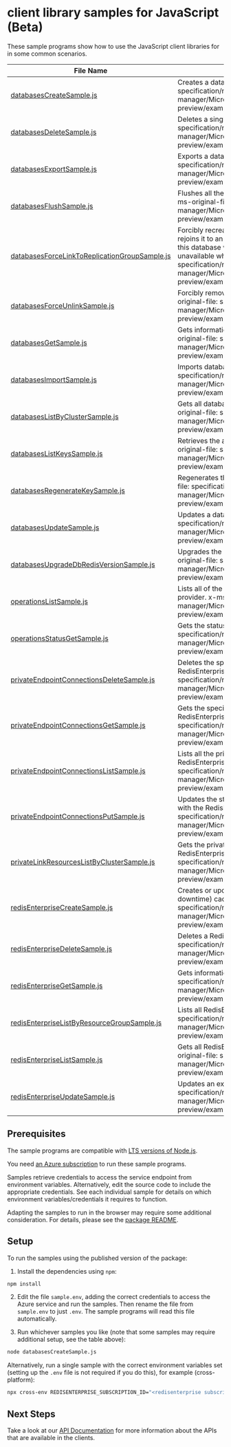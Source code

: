 # client library samples for JavaScript (Beta)

These sample programs show how to use the JavaScript client libraries for in some common scenarios.

| **File Name**                                                                               | **Description**                                                                                                                                                                                                                                                                                                                                                                                                                           |
| ------------------------------------------------------------------------------------------- | ----------------------------------------------------------------------------------------------------------------------------------------------------------------------------------------------------------------------------------------------------------------------------------------------------------------------------------------------------------------------------------------------------------------------------------------- |
| [databasesCreateSample.js][databasescreatesample]                                           | Creates a database x-ms-original-file: specification/redisenterprise/resource-manager/Microsoft.Cache/preview/2024-03-01-preview/examples/RedisEnterpriseDatabasesCreate.json                                                                                                                                                                                                                                                             |
| [databasesDeleteSample.js][databasesdeletesample]                                           | Deletes a single database x-ms-original-file: specification/redisenterprise/resource-manager/Microsoft.Cache/preview/2024-03-01-preview/examples/RedisEnterpriseDatabasesDelete.json                                                                                                                                                                                                                                                      |
| [databasesExportSample.js][databasesexportsample]                                           | Exports a database file from target database. x-ms-original-file: specification/redisenterprise/resource-manager/Microsoft.Cache/preview/2024-03-01-preview/examples/RedisEnterpriseDatabasesExport.json                                                                                                                                                                                                                                  |
| [databasesFlushSample.js][databasesflushsample]                                             | Flushes all the keys in this database and also from its linked databases. x-ms-original-file: specification/redisenterprise/resource-manager/Microsoft.Cache/preview/2024-03-01-preview/examples/RedisEnterpriseDatabasesFlush.json                                                                                                                                                                                                       |
| [databasesForceLinkToReplicationGroupSample.js][databasesforcelinktoreplicationgroupsample] | Forcibly recreates an existing database on the specified cluster, and rejoins it to an existing replication group. **IMPORTANT NOTE:** All data in this database will be discarded, and the database will temporarily be unavailable while rejoining the replication group. x-ms-original-file: specification/redisenterprise/resource-manager/Microsoft.Cache/preview/2024-03-01-preview/examples/RedisEnterpriseDatabasesForceLink.json |
| [databasesForceUnlinkSample.js][databasesforceunlinksample]                                 | Forcibly removes the link to the specified database resource. x-ms-original-file: specification/redisenterprise/resource-manager/Microsoft.Cache/preview/2024-03-01-preview/examples/RedisEnterpriseDatabasesForceUnlink.json                                                                                                                                                                                                             |
| [databasesGetSample.js][databasesgetsample]                                                 | Gets information about a database in a RedisEnterprise cluster. x-ms-original-file: specification/redisenterprise/resource-manager/Microsoft.Cache/preview/2024-03-01-preview/examples/RedisEnterpriseDatabasesGet.json                                                                                                                                                                                                                   |
| [databasesImportSample.js][databasesimportsample]                                           | Imports database files to target database. x-ms-original-file: specification/redisenterprise/resource-manager/Microsoft.Cache/preview/2024-03-01-preview/examples/RedisEnterpriseDatabasesImport.json                                                                                                                                                                                                                                     |
| [databasesListByClusterSample.js][databaseslistbyclustersample]                             | Gets all databases in the specified RedisEnterprise cluster. x-ms-original-file: specification/redisenterprise/resource-manager/Microsoft.Cache/preview/2024-03-01-preview/examples/RedisEnterpriseDatabasesListByCluster.json                                                                                                                                                                                                            |
| [databasesListKeysSample.js][databaseslistkeyssample]                                       | Retrieves the access keys for the RedisEnterprise database. x-ms-original-file: specification/redisenterprise/resource-manager/Microsoft.Cache/preview/2024-03-01-preview/examples/RedisEnterpriseDatabasesListKeys.json                                                                                                                                                                                                                  |
| [databasesRegenerateKeySample.js][databasesregeneratekeysample]                             | Regenerates the RedisEnterprise database's access keys. x-ms-original-file: specification/redisenterprise/resource-manager/Microsoft.Cache/preview/2024-03-01-preview/examples/RedisEnterpriseDatabasesRegenerateKey.json                                                                                                                                                                                                                 |
| [databasesUpdateSample.js][databasesupdatesample]                                           | Updates a database x-ms-original-file: specification/redisenterprise/resource-manager/Microsoft.Cache/preview/2024-03-01-preview/examples/RedisEnterpriseDatabasesUpdate.json                                                                                                                                                                                                                                                             |
| [databasesUpgradeDbRedisVersionSample.js][databasesupgradedbredisversionsample]             | Upgrades the database Redis version to the latest available. x-ms-original-file: specification/redisenterprise/resource-manager/Microsoft.Cache/preview/2024-03-01-preview/examples/RedisEnterpriseDatabasesUpgradeDBRedisVersion.json                                                                                                                                                                                                    |
| [operationsListSample.js][operationslistsample]                                             | Lists all of the available REST API operations of the Microsoft.Cache provider. x-ms-original-file: specification/redisenterprise/resource-manager/Microsoft.Cache/preview/2024-03-01-preview/examples/OperationsList.json                                                                                                                                                                                                                |
| [operationsStatusGetSample.js][operationsstatusgetsample]                                   | Gets the status of operation. x-ms-original-file: specification/redisenterprise/resource-manager/Microsoft.Cache/preview/2024-03-01-preview/examples/OperationsStatusGet.json                                                                                                                                                                                                                                                             |
| [privateEndpointConnectionsDeleteSample.js][privateendpointconnectionsdeletesample]         | Deletes the specified private endpoint connection associated with the RedisEnterprise cluster. x-ms-original-file: specification/redisenterprise/resource-manager/Microsoft.Cache/preview/2024-03-01-preview/examples/RedisEnterpriseDeletePrivateEndpointConnection.json                                                                                                                                                                 |
| [privateEndpointConnectionsGetSample.js][privateendpointconnectionsgetsample]               | Gets the specified private endpoint connection associated with the RedisEnterprise cluster. x-ms-original-file: specification/redisenterprise/resource-manager/Microsoft.Cache/preview/2024-03-01-preview/examples/RedisEnterpriseGetPrivateEndpointConnection.json                                                                                                                                                                       |
| [privateEndpointConnectionsListSample.js][privateendpointconnectionslistsample]             | Lists all the private endpoint connections associated with the RedisEnterprise cluster. x-ms-original-file: specification/redisenterprise/resource-manager/Microsoft.Cache/preview/2024-03-01-preview/examples/RedisEnterpriseListPrivateEndpointConnections.json                                                                                                                                                                         |
| [privateEndpointConnectionsPutSample.js][privateendpointconnectionsputsample]               | Updates the state of the specified private endpoint connection associated with the RedisEnterprise cluster. x-ms-original-file: specification/redisenterprise/resource-manager/Microsoft.Cache/preview/2024-03-01-preview/examples/RedisEnterprisePutPrivateEndpointConnection.json                                                                                                                                                       |
| [privateLinkResourcesListByClusterSample.js][privatelinkresourceslistbyclustersample]       | Gets the private link resources that need to be created for a RedisEnterprise cluster. x-ms-original-file: specification/redisenterprise/resource-manager/Microsoft.Cache/preview/2024-03-01-preview/examples/RedisEnterpriseListPrivateLinkResources.json                                                                                                                                                                                |
| [redisEnterpriseCreateSample.js][redisenterprisecreatesample]                               | Creates or updates an existing (overwrite/recreate, with potential downtime) cache cluster x-ms-original-file: specification/redisenterprise/resource-manager/Microsoft.Cache/preview/2024-03-01-preview/examples/RedisEnterpriseCreate.json                                                                                                                                                                                              |
| [redisEnterpriseDeleteSample.js][redisenterprisedeletesample]                               | Deletes a RedisEnterprise cache cluster. x-ms-original-file: specification/redisenterprise/resource-manager/Microsoft.Cache/preview/2024-03-01-preview/examples/RedisEnterpriseDelete.json                                                                                                                                                                                                                                                |
| [redisEnterpriseGetSample.js][redisenterprisegetsample]                                     | Gets information about a RedisEnterprise cluster x-ms-original-file: specification/redisenterprise/resource-manager/Microsoft.Cache/preview/2024-03-01-preview/examples/RedisEnterpriseGet.json                                                                                                                                                                                                                                           |
| [redisEnterpriseListByResourceGroupSample.js][redisenterpriselistbyresourcegroupsample]     | Lists all RedisEnterprise clusters in a resource group. x-ms-original-file: specification/redisenterprise/resource-manager/Microsoft.Cache/preview/2024-03-01-preview/examples/RedisEnterpriseListByResourceGroup.json                                                                                                                                                                                                                    |
| [redisEnterpriseListSample.js][redisenterpriselistsample]                                   | Gets all RedisEnterprise clusters in the specified subscription. x-ms-original-file: specification/redisenterprise/resource-manager/Microsoft.Cache/preview/2024-03-01-preview/examples/RedisEnterpriseList.json                                                                                                                                                                                                                          |
| [redisEnterpriseUpdateSample.js][redisenterpriseupdatesample]                               | Updates an existing RedisEnterprise cluster x-ms-original-file: specification/redisenterprise/resource-manager/Microsoft.Cache/preview/2024-03-01-preview/examples/RedisEnterpriseUpdate.json                                                                                                                                                                                                                                             |

## Prerequisites

The sample programs are compatible with [LTS versions of Node.js](https://github.com/nodejs/release#release-schedule).

You need [an Azure subscription][freesub] to run these sample programs.

Samples retrieve credentials to access the service endpoint from environment variables. Alternatively, edit the source code to include the appropriate credentials. See each individual sample for details on which environment variables/credentials it requires to function.

Adapting the samples to run in the browser may require some additional consideration. For details, please see the [package README][package].

## Setup

To run the samples using the published version of the package:

1. Install the dependencies using `npm`:

```bash
npm install
```

2. Edit the file `sample.env`, adding the correct credentials to access the Azure service and run the samples. Then rename the file from `sample.env` to just `.env`. The sample programs will read this file automatically.

3. Run whichever samples you like (note that some samples may require additional setup, see the table above):

```bash
node databasesCreateSample.js
```

Alternatively, run a single sample with the correct environment variables set (setting up the `.env` file is not required if you do this), for example (cross-platform):

```bash
npx cross-env REDISENTERPRISE_SUBSCRIPTION_ID="<redisenterprise subscription id>" REDISENTERPRISE_RESOURCE_GROUP="<redisenterprise resource group>" node databasesCreateSample.js
```

## Next Steps

Take a look at our [API Documentation][apiref] for more information about the APIs that are available in the clients.

[databasescreatesample]: https://github.com/Azure/azure-sdk-for-js/blob/main/sdk/redisenterprise/arm-redisenterprisecache/samples/v3-beta/javascript/databasesCreateSample.js
[databasesdeletesample]: https://github.com/Azure/azure-sdk-for-js/blob/main/sdk/redisenterprise/arm-redisenterprisecache/samples/v3-beta/javascript/databasesDeleteSample.js
[databasesexportsample]: https://github.com/Azure/azure-sdk-for-js/blob/main/sdk/redisenterprise/arm-redisenterprisecache/samples/v3-beta/javascript/databasesExportSample.js
[databasesflushsample]: https://github.com/Azure/azure-sdk-for-js/blob/main/sdk/redisenterprise/arm-redisenterprisecache/samples/v3-beta/javascript/databasesFlushSample.js
[databasesforcelinktoreplicationgroupsample]: https://github.com/Azure/azure-sdk-for-js/blob/main/sdk/redisenterprise/arm-redisenterprisecache/samples/v3-beta/javascript/databasesForceLinkToReplicationGroupSample.js
[databasesforceunlinksample]: https://github.com/Azure/azure-sdk-for-js/blob/main/sdk/redisenterprise/arm-redisenterprisecache/samples/v3-beta/javascript/databasesForceUnlinkSample.js
[databasesgetsample]: https://github.com/Azure/azure-sdk-for-js/blob/main/sdk/redisenterprise/arm-redisenterprisecache/samples/v3-beta/javascript/databasesGetSample.js
[databasesimportsample]: https://github.com/Azure/azure-sdk-for-js/blob/main/sdk/redisenterprise/arm-redisenterprisecache/samples/v3-beta/javascript/databasesImportSample.js
[databaseslistbyclustersample]: https://github.com/Azure/azure-sdk-for-js/blob/main/sdk/redisenterprise/arm-redisenterprisecache/samples/v3-beta/javascript/databasesListByClusterSample.js
[databaseslistkeyssample]: https://github.com/Azure/azure-sdk-for-js/blob/main/sdk/redisenterprise/arm-redisenterprisecache/samples/v3-beta/javascript/databasesListKeysSample.js
[databasesregeneratekeysample]: https://github.com/Azure/azure-sdk-for-js/blob/main/sdk/redisenterprise/arm-redisenterprisecache/samples/v3-beta/javascript/databasesRegenerateKeySample.js
[databasesupdatesample]: https://github.com/Azure/azure-sdk-for-js/blob/main/sdk/redisenterprise/arm-redisenterprisecache/samples/v3-beta/javascript/databasesUpdateSample.js
[databasesupgradedbredisversionsample]: https://github.com/Azure/azure-sdk-for-js/blob/main/sdk/redisenterprise/arm-redisenterprisecache/samples/v3-beta/javascript/databasesUpgradeDbRedisVersionSample.js
[operationslistsample]: https://github.com/Azure/azure-sdk-for-js/blob/main/sdk/redisenterprise/arm-redisenterprisecache/samples/v3-beta/javascript/operationsListSample.js
[operationsstatusgetsample]: https://github.com/Azure/azure-sdk-for-js/blob/main/sdk/redisenterprise/arm-redisenterprisecache/samples/v3-beta/javascript/operationsStatusGetSample.js
[privateendpointconnectionsdeletesample]: https://github.com/Azure/azure-sdk-for-js/blob/main/sdk/redisenterprise/arm-redisenterprisecache/samples/v3-beta/javascript/privateEndpointConnectionsDeleteSample.js
[privateendpointconnectionsgetsample]: https://github.com/Azure/azure-sdk-for-js/blob/main/sdk/redisenterprise/arm-redisenterprisecache/samples/v3-beta/javascript/privateEndpointConnectionsGetSample.js
[privateendpointconnectionslistsample]: https://github.com/Azure/azure-sdk-for-js/blob/main/sdk/redisenterprise/arm-redisenterprisecache/samples/v3-beta/javascript/privateEndpointConnectionsListSample.js
[privateendpointconnectionsputsample]: https://github.com/Azure/azure-sdk-for-js/blob/main/sdk/redisenterprise/arm-redisenterprisecache/samples/v3-beta/javascript/privateEndpointConnectionsPutSample.js
[privatelinkresourceslistbyclustersample]: https://github.com/Azure/azure-sdk-for-js/blob/main/sdk/redisenterprise/arm-redisenterprisecache/samples/v3-beta/javascript/privateLinkResourcesListByClusterSample.js
[redisenterprisecreatesample]: https://github.com/Azure/azure-sdk-for-js/blob/main/sdk/redisenterprise/arm-redisenterprisecache/samples/v3-beta/javascript/redisEnterpriseCreateSample.js
[redisenterprisedeletesample]: https://github.com/Azure/azure-sdk-for-js/blob/main/sdk/redisenterprise/arm-redisenterprisecache/samples/v3-beta/javascript/redisEnterpriseDeleteSample.js
[redisenterprisegetsample]: https://github.com/Azure/azure-sdk-for-js/blob/main/sdk/redisenterprise/arm-redisenterprisecache/samples/v3-beta/javascript/redisEnterpriseGetSample.js
[redisenterpriselistbyresourcegroupsample]: https://github.com/Azure/azure-sdk-for-js/blob/main/sdk/redisenterprise/arm-redisenterprisecache/samples/v3-beta/javascript/redisEnterpriseListByResourceGroupSample.js
[redisenterpriselistsample]: https://github.com/Azure/azure-sdk-for-js/blob/main/sdk/redisenterprise/arm-redisenterprisecache/samples/v3-beta/javascript/redisEnterpriseListSample.js
[redisenterpriseupdatesample]: https://github.com/Azure/azure-sdk-for-js/blob/main/sdk/redisenterprise/arm-redisenterprisecache/samples/v3-beta/javascript/redisEnterpriseUpdateSample.js
[apiref]: https://docs.microsoft.com/javascript/api/@azure/arm-redisenterprisecache?view=azure-node-preview
[freesub]: https://azure.microsoft.com/free/
[package]: https://github.com/Azure/azure-sdk-for-js/tree/main/sdk/redisenterprise/arm-redisenterprisecache/README.md
